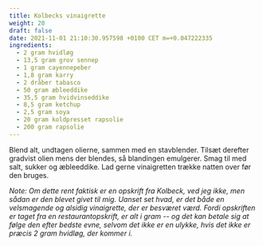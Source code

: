 ```yaml
---
title: Kolbecks vinaigrette
weight: 20
draft: false
date: 2021-11-01 21:10:30.957598 +0100 CET m=+0.047222335
ingredients:
  - 2 gram hvidløg
  - 13,5 gram grov sennep
  - 1 gram cayennepeber
  - 1,8 gram karry
  - 2 dråber tabasco
  - 50 gram æbleeddike
  - 35,5 gram hvidvinseddike
  - 8,5 gram ketchup
  - 2,5 gram soya
  - 20 gram koldpresset rapsolie
  - 200 gram rapsolie
---
```




Blend alt, undtagen olierne, sammen med en stavblender. Tilsæt derefter
gradvist olien mens der blendes, så blandingen emulgerer. Smag til med
salt, sukker og æbleeddike. Lad gerne vinaigretten trække natten over
før den bruges.

*Note: Om dette rent faktisk er en opskrift fra Kolbeck, ved jeg ikke,
men sådan er den blevet givet til mig. Uanset set hvad, er det både en
velsmagende og alsidig vinaigrette, der er besværet værd. Fordi
opskriften er taget fra en restaurantopskrift, er alt i gram -- og det
kan betale sig at følge den efter bedste evne, selvom det ikke er en
ulykke, hvis det ikke er præcis 2 gram hvidløg, der kommer i.*










